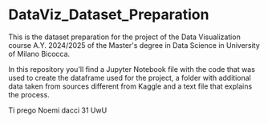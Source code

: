 # DataViz_Dataset_Preparation
This is the dataset preparation for the project of the Data Visualization course A.Y. 2024/2025 of the Master's degree in Data Science in University of Milano Bicocca.

In this repository you'll find a Jupyter Notebook file with the code that was used to create the dataframe used for the project, 
a folder with additional data taken from sources different from Kaggle and a text file that explains the process.
















Ti prego Noemi dacci 31 UwU
